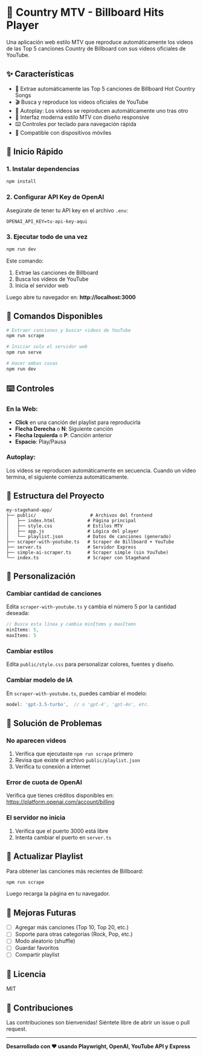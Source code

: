 # 🎸 Country MTV - Billboard Hits Player

Una aplicación web estilo MTV que reproduce automáticamente los videos de las Top 5 canciones Country de Billboard con sus videos oficiales de YouTube.

## ✨ Características

- 🎵 Extrae automáticamente las Top 5 canciones de Billboard Hot Country Songs
- 🎬 Busca y reproduce los videos oficiales de YouTube
- 🔄 Autoplay: Los videos se reproducen automáticamente uno tras otro
- 🎨 Interfaz moderna estilo MTV con diseño responsive
- ⌨️ Controles por teclado para navegación rápida
- 📱 Compatible con dispositivos móviles

## 🚀 Inicio Rápido

### 1. Instalar dependencias

```bash
npm install
```

### 2. Configurar API Key de OpenAI

Asegúrate de tener tu API key en el archivo `.env`:

```
OPENAI_API_KEY=tu-api-key-aqui
```

### 3. Ejecutar todo de una vez

```bash
npm run dev
```

Este comando:
1. Extrae las canciones de Billboard
2. Busca los videos de YouTube
3. Inicia el servidor web

Luego abre tu navegador en: **http://localhost:3000**

## 📝 Comandos Disponibles

```bash
# Extraer canciones y buscar videos de YouTube
npm run scrape

# Iniciar solo el servidor web
npm run serve

# Hacer ambas cosas
npm run dev
```

## ⌨️ Controles

### En la Web:
- **Click** en una canción del playlist para reproducirla
- **Flecha Derecha** o **N**: Siguiente canción
- **Flecha Izquierda** o **P**: Canción anterior
- **Espacio**: Play/Pausa

### Autoplay:
Los videos se reproducen automáticamente en secuencia. Cuando un video termina, el siguiente comienza automáticamente.

## 📁 Estructura del Proyecto

```
my-stagehand-app/
├── public/                    # Archivos del frontend
│   ├── index.html            # Página principal
│   ├── style.css             # Estilos MTV
│   ├── app.js                # Lógica del player
│   └── playlist.json         # Datos de canciones (generado)
├── scraper-with-youtube.ts   # Scraper de Billboard + YouTube
├── server.ts                 # Servidor Express
├── simple-ai-scraper.ts      # Scraper simple (sin YouTube)
└── index.ts                  # Scraper con Stagehand
```

## 🎨 Personalización

### Cambiar cantidad de canciones

Edita `scraper-with-youtube.ts` y cambia el número 5 por la cantidad deseada:

```typescript
// Busca esta línea y cambia minItems y maxItems
minItems: 5,
maxItems: 5
```

### Cambiar estilos

Edita `public/style.css` para personalizar colores, fuentes y diseño.

### Cambiar modelo de IA

En `scraper-with-youtube.ts`, puedes cambiar el modelo:

```typescript
model: 'gpt-3.5-turbo',  // o 'gpt-4', 'gpt-4o', etc.
```

## 🐛 Solución de Problemas

### No aparecen videos

1. Verifica que ejecutaste `npm run scrape` primero
2. Revisa que existe el archivo `public/playlist.json`
3. Verifica tu conexión a internet

### Error de cuota de OpenAI

Verifica que tienes créditos disponibles en: https://platform.openai.com/account/billing

### El servidor no inicia

1. Verifica que el puerto 3000 está libre
2. Intenta cambiar el puerto en `server.ts`

## 🔄 Actualizar Playlist

Para obtener las canciones más recientes de Billboard:

```bash
npm run scrape
```

Luego recarga la página en tu navegador.

## 🌟 Mejoras Futuras

- [ ] Agregar más canciones (Top 10, Top 20, etc.)
- [ ] Soporte para otras categorías (Rock, Pop, etc.)
- [ ] Modo aleatorio (shuffle)
- [ ] Guardar favoritos
- [ ] Compartir playlist

## 📄 Licencia

MIT

## 🤝 Contribuciones

Las contribuciones son bienvenidas! Siéntete libre de abrir un issue o pull request.

---

**Desarrollado con ❤️ usando Playwright, OpenAI, YouTube API y Express**
